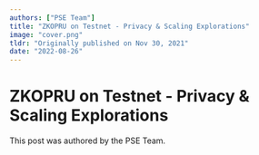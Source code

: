 ```yaml
---
authors: ["PSE Team"]
title: "ZKOPRU on Testnet - Privacy & Scaling Explorations"
image: "cover.png"
tldr: "Originally published on Nov 30, 2021"
date: "2022-08-26"
---
```


# ZKOPRU on Testnet - Privacy & Scaling Explorations

This post was authored by the PSE Team.
